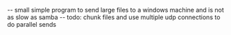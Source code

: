 -- small simple program to send large files to a windows machine and is not as slow as samba
-- todo: chunk files and use multiple udp connections to do parallel sends
